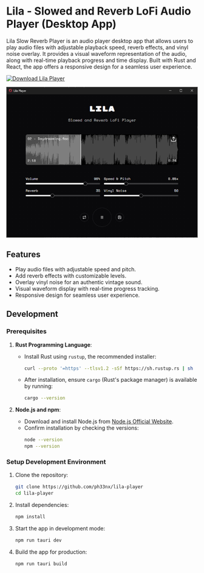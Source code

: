 # Lila - Slowed and Reverb LoFi Audio Player (Desktop App)

Lila Slow Reverb Player is an audio player desktop app that allows users to play audio files with adjustable playback speed, reverb effects, and vinyl noise overlay. It provides a visual waveform representation of the audio, along with real-time playback progress and time display. Built with Rust and React, the app offers a responsive design for a seamless user experience.

[![Download Lila Player](https://img.shields.io/badge/Download-Lila_Player-blue?style=for-the-badge&logo=github)](https://github.com/ph33nx/lila-player/releases)

![Lila Player Screenshot](./assets/screenshot.png)

## Features

- Play audio files with adjustable speed and pitch.
- Add reverb effects with customizable levels.
- Overlay vinyl noise for an authentic vintage sound.
- Visual waveform display with real-time progress tracking.
- Responsive design for seamless user experience.

## Development

### Prerequisites

1. **Rust Programming Language**:

   - Install Rust using `rustup`, the recommended installer:
     ```bash
     curl --proto '=https' --tlsv1.2 -sSf https://sh.rustup.rs | sh
     ```
   - After installation, ensure `cargo` (Rust's package manager) is available by running:
     ```bash
     cargo --version
     ```

2. **Node.js and npm**:

   - Download and install Node.js from [Node.js Official Website](https://nodejs.org).
   - Confirm installation by checking the versions:
     ```bash
     node --version
     npm --version
     ```

### Setup Development Environment

1. Clone the repository:

   ```bash
   git clone https://github.com/ph33nx/lila-player
   cd lila-player
   ```

2. Install dependencies:

   ```bash
   npm install
   ```

3. Start the app in development mode:

   ```bash
   npm run tauri dev
   ```

4. Build the app for production:

   ```bash
   npm run tauri build
   ```
